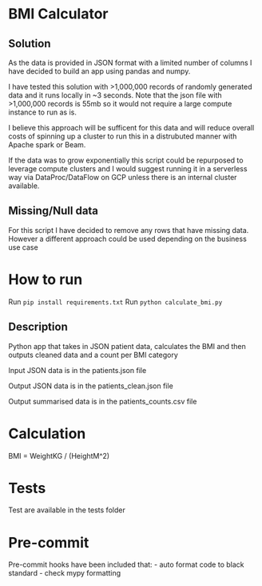 # BMI Calculator

## Solution
As the data is provided in JSON format with a limited number of columns I have decided to build an app using pandas and numpy.

I have tested this solution with >1,000,000 records of randomly generated data and it runs locally in ~3 seconds. Note that the json file with >1,000,000 records is 55mb so it would not require a large compute instance to run as is.

I believe this approach will be sufficent for this data and will reduce overall costs of spinning up a cluster to run this in a distrubuted manner with Apache spark or Beam.

If the data was to grow exponentially this script could be repurposed to leverage compute clusters and I would suggest running it in a serverless way via DataProc/DataFlow on GCP unless there is an internal cluster available.

## Missing/Null data
For this script I have decided to remove any rows that have missing data. However a different approach could be used depending on the business use case

# How to run

Run `pip install requirements.txt`
Run `python calculate_bmi.py`

## Description

Python app that takes in JSON patient data, calculates the BMI and then outputs cleaned data and a count per BMI category

Input JSON data is in the patients.json file

Output JSON data is in the patients_clean.json file

Output summarised data is in the patients_counts.csv file

# Calculation
BMI = WeightKG / (HeightM^2)

# Tests
Test are available in the tests folder

# Pre-commit
Pre-commit hooks have been included that:
	- auto format code to black standard
	- check mypy formatting
